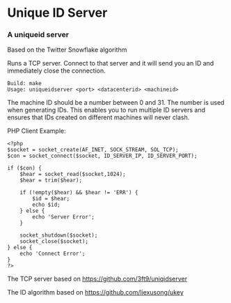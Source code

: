 Unique ID Server
===============

### A uniqueid server 

Based on the Twitter Snowflake algorithm

Runs a TCP server. Connect to that server and it will send you an ID and immediately close the connection.

    Build: make
    Usage: uniqueidserver <port> <datacenterid> <machineid>

The machine ID should be a number between 0 and 31. The number is used when generating IDs. This enables you to run multiple ID servers and ensures that IDs created on different machines will never clash.

PHP Client Example:

    <?php
    $socket = socket_create(AF_INET, SOCK_STREAM, SOL_TCP);
    $con = socket_connect($socket, ID_SERVER_IP, ID_SERVER_PORT);

    if ($con) {
        $hear = socket_read($socket,1024);
        $hear = trim($hear);

        if (!empty($hear) && $hear != 'ERR') {
            $id = $hear;
            echo $id;
        } else {
            echo 'Server Error';
        }

        socket_shutdown($socket);
        socket_close($socket);
    } else {
        echo 'Connect Error';
    }
    ?>

The TCP server based on https://github.com/3ft9/uniqidserver

The ID algorithm based on https://github.com/liexusong/ukey
